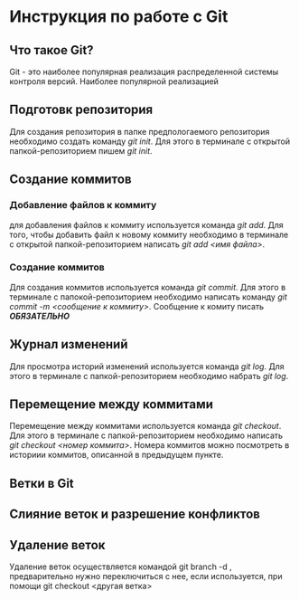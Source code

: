 # Инструкция по работе с Git

## Что такое Git?
Git - это наиболее популярная реализация распределенной системы контроля версий. Наиболее популярной реализацией 
## Подготовк репозитория
Для создания репозитория в папке предпологаемого репозитория необходимо cоздать команду *git init*. Для этого в терминале с открытой папкой-репозиторием пишем *git init*.

## Создание коммитов

### Добавление файлов к коммиту
для добавления файлов к коммиту используется команда *git add*. Для того, чтобы добавить файл к новому коммиту необходимо в терминале с открытой папкой-репозиторием написать *git add <имя файла>*. 

### Создание коммитов
Для создания коммитов используется команда *git commit*. Для этого в терминале с папокой-репозиторием необходимо написать команду *git commit -m <сообщение к коммиту>*. Сообщение к комиту писать ***ОБЯЗАТЕЛЬНО***

## Журнал изменений
Для просмотра историй изменений используется команда *git log*. Для этого в терминале с папкой-репозиторием необходимо набрать *git log*.

## Перемещение между коммитами
Перемещение между коммитами используется команда *git checkout*. Для этого в терминале с папкой-репозиторием необходимо написать *git checkout <номер коммита>*. Номера коммитов можно посмотреть в историии коммитов, описанной в предыдущем пункте.

## Ветки в Git

## Слияние веток и разрешение конфликтов

## Удаление веток
Удаление веток осуществляется командой git branch -d <branch name>, предварительно нужно переключиться с нее, если используется, при помощи git checkout <другая ветка>